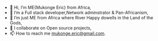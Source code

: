 - 👋 Hi, I’m ME{Mukonge Eric} from Africa,
- 👀 I’m  a Full stack developer,Network adminstrator & Pan-Africanism,
- 🌱 I’m just ME from Africa where River Happy dowells in the Land of the Gods,
- 💞️ I collaborate on Open source projects,
- 📫 How to reach me mukonge.eric@gmail.com.

<!---
MUKONGE SENJAH/MUKONGE SENJAH is a ✨ special ✨ repository because its `README.md` (this file) appears on your GitHub profile.
You can click the Preview link to take a look at your changes.
--->
